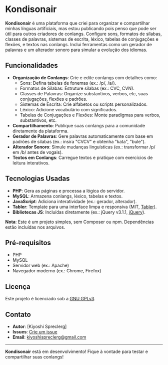 # Kondisonair

**Kondisonair** é uma plataforma que criei para organizar e compartilhar minhas línguas artificiais, mas estou publicando pois penso que pode ser útil para outros criadores de conlangs. Configure sons, formatos de sílabas, classes de palavras, sistemas de escrita, léxico, tabelas de conjugações e flexões, e textos nas conlangs. Inclui ferramentas como um gerador de palavras e um alterador sonoro para simular a evolução dos idiomas.

## Funcionalidades
- **Organização de Conlangs**: Crie e edite conlangs com detalhes como:
  - Sons: Defina tabelas de fonemas (ex.: /p/, /a/).
  - Formatos de Sílabas: Estruture sílabas (ex.: CVC, CVN).
  - Classes de Palavras: Organize substantivos, verbos, etc, suas conjugações, flexões e padrões.
  - Sistemas de Escrita: Crie alfabetos ou scripts personalizados.
  - Léxico: Adicione vocabulário com significados.
  - Tabelas de Conjugações e Flexões: Monte paradigmas para verbos, substantivos, etc.
- **Compartilhamento**: Publique suas conlangs para a comunidade diretamente da plataforma.
- **Gerador de Palavras**: Gere palavras automaticamente com base em padrões de sílabas (ex.: insira "CVCV" e obtenha "kata", "bule").
- **Alterador Sonoro**: Simule mudanças linguísticas (ex.: transformar /p/ em /b/ antes de vogais).
- **Textos em Conlangs**: Carregue textos e pratique com exercícios de leitura interativos.

## Tecnologias Usadas
- **PHP**: Gera as páginas e processa a lógica do servidor.
- **MySQL**: Armazena conlangs, léxico, tabelas e textos.
- **JavaScript**: Adiciona interatividade (ex.: gerador, alterador).
- **Tabler**: Template para uma interface limpa e responsiva (MIT, [Tabler](https://tabler.io)).
- **Bibliotecas JS**: Incluídas diretamente (ex.: jQuery v3.1.1, [jQuery](https://jquery.com)).

**Nota**: Este é um projeto simples, sem Composer ou npm. Dependências estão incluídas nos arquivos.

## Pré-requisitos
- PHP
- MySQL
- Servidor web (ex.: Apache)
- Navegador moderno (ex.: Chrome, Firefox)

## Licença
Este projeto é licenciado sob a [GNU GPLv3](LICENSE).

## Contato
- **Autor**: [Kiyoshi Spreclerg]
- **Issues**: [Crie um issue](https://github.com/kiyoshispreclerg/kondisonair/issues)
- **Email**: kiyoshispreclerg@gmail.com

---

**Kondisonair** está em desenvolvimento! Fique à vontade para testar e compartilhar suas conlangs!